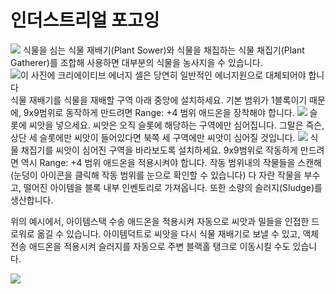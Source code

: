 # 인더스트리얼 포고잉

![](if_crops.png)
식물을 심는 식물 재배기(Plant Sower)와 식물을 채집하는 식물 채집기(Plant Gatherer)를 조합해 사용하면 대부분의 식물을 농사지을 수 있습니다.
![이 사진에 크리에이티브 에너지 셀은 당연히 일반적인 에너지원으로 대체되어야 합니다](if\_crops\_under.png)
식물 재배기를 식물을 재배할 구역 아래 중앙에 설치하세요. 기본 범위가 1블록이기 때문에, 9x9범위로 동작하게 만드려면 Range: +4 범위 애드온을 장착해야 합니다.
![](sower.png)
슬롯에 씨앗을 넣으세요. 씨앗은 오직 슬롯에 해당하는 구역에만 심어집니다. 그말은 즉슨, 상단 세 슬롯에만 씨앗이 들어있다면 북쪽 세 구역에만 씨앗이 심어질 것입니다.
![](gatherer.png)
식물 채집기를 씨앗이 심어진 구역을 바라보도록 설치하세요. 9x9범위로 작동하게 만드려면 역시 Range: +4 범위 애드온을 적용시켜야 합니다. 작동 범위내의 작물들을 스캔해(눈덩이 아이콘을 클릭해 작동 범위를 눈으로 확인할 수 있습니다) 다 자란 작물을 부수고, 떨어진 아이템을 블록 내부 인벤토리로 가져옵니다. 또한 소량의 슬러지(Sludge)를 생산합니다.

위의 예시에서, 아이템스택 수송 애드온을 적용시켜 자동으로 씨앗과 밀들을 인접한 드로워로 옮길 수 있습니다. 아이템덕트로 씨앗을 다시 식물 재배기로 보낼 수 있고, 액체 전송 애드온을 적용시켜 슬러지를 자동으로 주변 블랙홀 탱크로 이동시킬 수도 있습니다.

![](if_trees.png)